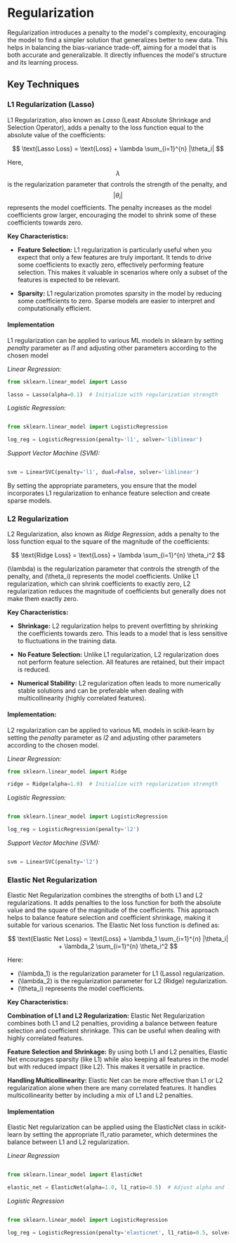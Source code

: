 # Regularization

Regularization introduces a penalty to the model's complexity, encouraging the model to find a simpler solution that generalizes better to new data. This helps in balancing the bias-variance trade-off, aiming for a model that is both accurate and generalizable. It directly influences the model's structure and its learning process.

## Key Techniques

### L1 Regularization (Lasso)

L1 Regularization, also known as *Lasso* (Least Absolute Shrinkage and Selection Operator), adds a penalty to the loss function equal to the absolute value of the coefficients:

$$
\text{Lasso Loss} = \text{Loss} + \lambda \sum_{i=1}^{n} |\theta_i|
$$

Here, $$\lambda$$ is the regularization parameter that controls the strength of the penalty, and $$|\theta_i|$$ represents the model coefficients. The penalty increases as the model coefficients grow larger, encouraging the model to shrink some of these coefficients towards zero.

**Key Characteristics:**

- **Feature Selection:** L1 regularization is particularly useful when you expect that only a few features are truly important. It tends to drive some coefficients to exactly zero, effectively performing feature selection. This makes it valuable in scenarios where only a subset of the features is expected to be relevant.

- **Sparsity:** L1 regularization promotes sparsity in the model by reducing some coefficients to zero. Sparse models are easier to interpret and computationally efficient.

#### **Implementation** 
L1 regularization can be applied to various ML models in sklearn by setting *penalty* parameter as *l1* and adjusting other parameters according to the chosen model

*Linear Regression:*

```python
from sklearn.linear_model import Lasso

lasso = Lasso(alpha=0.1)  # Initialize with regularization strength

```

*Logistic Regression:*

```python

from sklearn.linear_model import LogisticRegression

log_reg = LogisticRegression(penalty='l1', solver='liblinear')

```
*Support Vector Machine (SVM):*

```python

svm = LinearSVC(penalty='l1', dual=False, solver='liblinear')

```

By setting the appropriate parameters, you ensure that the model incorporates L1 regularization to enhance feature selection and create sparse models.

### L2 Regularization 

L2 Regularization, also known as *Ridge Regression*, adds a penalty to the loss function equal to the square of the magnitude of the coefficients:

$$
\text{Ridge Loss} = \text{Loss} + \lambda \sum_{i=1}^{n} \theta_i^2
$$

\(\lambda\) is the regularization parameter that controls the strength of the penalty, and \(\theta_i\) represents the model coefficients. Unlike L1 regularization, which can shrink coefficients to exactly zero, L2 regularization reduces the magnitude of coefficients but generally does not make them exactly zero.

**Key Characteristics:**

- **Shrinkage:** L2 regularization helps to prevent overfitting by shrinking the coefficients towards zero. This leads to a model that is less sensitive to fluctuations in the training data.

- **No Feature Selection:** Unlike L1 regularization, L2 regularization does not perform feature selection. All features are retained, but their impact is reduced.

- **Numerical Stability:** L2 regularization often leads to more numerically stable solutions and can be preferable when dealing with multicollinearity (highly correlated features).

#### **Implementation:** 
L2 regularization can be applied to various ML models in scikit-learn by setting the *penalty* parameter as *l2* and adjusting other parameters according to the chosen model.

*Linear Regression:*

```python
from sklearn.linear_model import Ridge

ridge = Ridge(alpha=1.0)  # Initialize with regularization strength

```
*Logistic Regression:*

```python

from sklearn.linear_model import LogisticRegression

log_reg = LogisticRegression(penalty='l2')

```
*Support Vector Machine (SVM):*

```python

svm = LinearSVC(penalty='l2')

```

### Elastic Net Regularization

Elastic Net Regularization combines the strengths of both L1 and L2 regularizations. It adds penalties to the loss function for both the absolute value and the square of the magnitude of the coefficients. This approach helps to balance feature selection and coefficient shrinkage, making it suitable for various scenarios.
The Elastic Net loss function is defined as:

$$
\text{Elastic Net Loss} = \text{Loss} + \lambda_1 \sum_{i=1}^{n} |\theta_i| + \lambda_2 \sum_{i=1}^{n} \theta_i^2
$$

Here:
- \(\lambda_1\) is the regularization parameter for L1 (Lasso) regularization.
- \(\lambda_2\) is the regularization parameter for L2 (Ridge) regularization.
- \(\theta_i\) represents the model coefficients.

**Key Characteristics:**

**Combination of L1 and L2 Regularization:** Elastic Net Regularization combines both L1 and L2 penalties, providing a balance between feature selection and coefficient shrinkage. This can be useful when dealing with highly correlated features.

**Feature Selection and Shrinkage:** By using both L1 and L2 penalties, Elastic Net encourages sparsity (like L1) while also keeping all features in the model but with reduced impact (like L2). This makes it versatile in practice.

**Handling Multicollinearity:** Elastic Net can be more effective than L1 or L2 regularization alone when there are many correlated features. It handles multicollinearity better by including a mix of L1 and L2 penalties.

#### **Implementation**

Elastic Net regularization can be applied using the ElasticNet class in scikit-learn by setting the appropriate l1_ratio parameter, which determines the balance between L1 and L2 regularization.

*Linear Regression*

```python

from sklearn.linear_model import ElasticNet

elastic_net = ElasticNet(alpha=1.0, l1_ratio=0.5)  # Adjust alpha and l1_ratio as needed

```

*Logistic Regression*

```python

from sklearn.linear_model import LogisticRegression

log_reg = LogisticRegression(penalty='elasticnet', l1_ratio=0.5, solver='saga')  # saga solver supports elasticnet penalty

```
